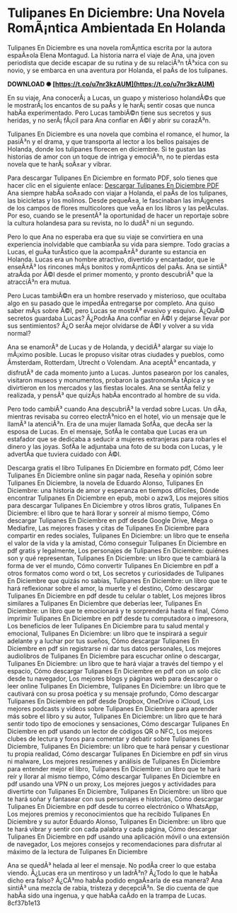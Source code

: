 
 
# Tulipanes En Diciembre: Una Novela RomÃ¡ntica Ambientada En Holanda
 
Tulipanes En Diciembre es una novela romÃ¡ntica escrita por la autora espaÃ±ola Elena Montagud. La historia narra el viaje de Ana, una joven periodista que decide escapar de su rutina y de su relaciÃ³n tÃ³xica con su novio, y se embarca en una aventura por Holanda, el paÃ­s de los tulipanes.
 
**DOWNLOAD ✺ [https://t.co/u7nr3kzAUM](https://t.co/u7nr3kzAUM)**


 
En su viaje, Ana conocerÃ¡ a Lucas, un guapo y misterioso holandÃ©s que le mostrarÃ¡ los encantos de su paÃ­s y le harÃ¡ sentir cosas que nunca habÃ­a experimentado. Pero Lucas tambiÃ©n tiene sus secretos y sus heridas, y no serÃ¡ fÃ¡cil para Ana confiar en Ã©l y abrir su corazÃ³n.
 
Tulipanes En Diciembre es una novela que combina el romance, el humor, la pasiÃ³n y el drama, y que transporta al lector a los bellos paisajes de Holanda, donde los tulipanes florecen en diciembre. Si te gustan las historias de amor con un toque de intriga y emociÃ³n, no te pierdas esta novela que te harÃ¡ soÃ±ar y vibrar.
 
Para descargar Tulipanes En Diciembre en formato PDF, solo tienes que hacer clic en el siguiente enlace:
 [Descargar Tulipanes En Diciembre PDF](https://www.tulipanesendiciembre.com/descargar)  
Ana siempre habÃ­a soÃ±ado con viajar a Holanda, el paÃ­s de los tulipanes, las bicicletas y los molinos. Desde pequeÃ±a, le fascinaban las imÃ¡genes de los campos de flores multicolores que veÃ­a en los libros y las pelÃ­culas. Por eso, cuando se le presentÃ³ la oportunidad de hacer un reportaje sobre la cultura holandesa para su revista, no lo dudÃ³ ni un segundo.
 
Pero lo que Ana no esperaba era que su viaje se convirtiera en una experiencia inolvidable que cambiarÃ­a su vida para siempre. Todo gracias a Lucas, el guÃ­a turÃ­stico que la acompaÃ±Ã³ durante su estancia en Holanda. Lucas era un hombre atractivo, divertido y encantador, que le enseÃ±Ã³ los rincones mÃ¡s bonitos y romÃ¡nticos del paÃ­s. Ana se sintiÃ³ atraÃ­da por Ã©l desde el primer momento, y pronto descubriÃ³ que la atracciÃ³n era mutua.
 
Pero Lucas tambiÃ©n era un hombre reservado y misterioso, que ocultaba algo en su pasado que le impedÃ­a entregarse por completo. Ana quiso saber mÃ¡s sobre Ã©l, pero Lucas se mostrÃ³ evasivo y esquivo. Â¿QuÃ© secretos guardaba Lucas? Â¿PodrÃ­a Ana confiar en Ã©l y dejarse llevar por sus sentimientos? Â¿O serÃ­a mejor olvidarse de Ã©l y volver a su vida normal?
  
Ana se enamorÃ³ de Lucas y de Holanda, y decidiÃ³ alargar su viaje lo mÃ¡ximo posible. Lucas le propuso visitar otras ciudades y pueblos, como Ãmsterdam, Rotterdam, Utrecht o Volendam. Ana aceptÃ³ encantada, y disfrutÃ³ de cada momento junto a Lucas. Juntos pasearon por los canales, visitaron museos y monumentos, probaron la gastronomÃ­a tÃ­pica y se divirtieron en los mercados y las fiestas locales. Ana se sentÃ­a feliz y realizada, y pensÃ³ que quizÃ¡s habÃ­a encontrado al hombre de su vida.
 
Pero todo cambiÃ³ cuando Ana descubriÃ³ la verdad sobre Lucas. Un dÃ­a, mientras revisaba su correo electrÃ³nico en el hotel, vio un mensaje que le llamÃ³ la atenciÃ³n. Era de una mujer llamada SofÃ­a, que decÃ­a ser la esposa de Lucas. En el mensaje, SofÃ­a le contaba que Lucas era un estafador que se dedicaba a seducir a mujeres extranjeras para robarles el dinero y las joyas. SofÃ­a le adjuntaba una foto de su boda con Lucas, y le advertÃ­a que tuviera cuidado con Ã©l.
 
Descarga gratis el libro Tulipanes En Diciembre en formato pdf,  Cómo leer Tulipanes En Diciembre online sin pagar nada,  Reseña y opinión sobre Tulipanes En Diciembre, la novela de Eduardo Alonso,  Tulipanes En Diciembre: una historia de amor y esperanza en tiempos difíciles,  Dónde encontrar Tulipanes En Diciembre en epub, mobi o azw3,  Los mejores sitios para descargar Tulipanes En Diciembre y otros libros gratis,  Tulipanes En Diciembre: el libro que te hará llorar y sonreír al mismo tiempo,  Cómo descargar Tulipanes En Diciembre en pdf desde Google Drive, Mega o Mediafire,  Las mejores frases y citas de Tulipanes En Diciembre para compartir en redes sociales,  Tulipanes En Diciembre: un libro que te enseña el valor de la vida y la amistad,  Cómo conseguir Tulipanes En Diciembre en pdf gratis y legalmente,  Los personajes de Tulipanes En Diciembre: quiénes son y qué representan,  Tulipanes En Diciembre: un libro que te cambiará la forma de ver el mundo,  Cómo convertir Tulipanes En Diciembre en pdf a otros formatos como word o txt,  Los secretos y curiosidades de Tulipanes En Diciembre que quizás no sabías,  Tulipanes En Diciembre: un libro que te hará reflexionar sobre el amor, la muerte y el destino,  Cómo descargar Tulipanes En Diciembre en pdf desde tu celular o tablet,  Los mejores libros similares a Tulipanes En Diciembre que deberías leer,  Tulipanes En Diciembre: un libro que te emocionará y te sorprenderá hasta el final,  Cómo imprimir Tulipanes En Diciembre en pdf desde tu computadora o impresora,  Los beneficios de leer Tulipanes En Diciembre para tu salud mental y emocional,  Tulipanes En Diciembre: un libro que te inspirará a seguir adelante y a luchar por tus sueños,  Cómo descargar Tulipanes En Diciembre en pdf sin registrarse ni dar tus datos personales,  Los mejores audiolibros de Tulipanes En Diciembre para escuchar online o descargar,  Tulipanes En Diciembre: un libro que te hará viajar a través del tiempo y el espacio,  Cómo descargar Tulipanes En Diciembre en pdf con un solo clic desde tu navegador,  Los mejores blogs y páginas web para descargar o leer online Tulipanes En Diciembre,  Tulipanes En Diciembre: un libro que te cautivará con su prosa poética y su mensaje profundo,  Cómo descargar Tulipanes En Diciembre en pdf desde Dropbox, OneDrive o iCloud,  Los mejores podcasts y videos sobre Tulipanes En Diciembre para aprender más sobre el libro y su autor,  Tulipanes En Diciembre: un libro que te hará sentir todo tipo de emociones y sensaciones,  Cómo descargar Tulipanes En Diciembre en pdf usando un lector de códigos QR o NFC,  Los mejores clubes de lectura y foros para comentar y debatir sobre Tulipanes En Diciembre,  Tulipanes En Diciembre: un libro que te hará pensar y cuestionar tu propia realidad,  Cómo descargar Tulipanes En Diciembre en pdf sin virus ni malware,  Los mejores resúmenes y análisis de Tulipanes En Diciembre para entender mejor el libro,  Tulipanes En Diciembre: un libro que te hará reír y llorar al mismo tiempo,  Cómo descargar Tulipanes En Diciembre en pdf usando una VPN o un proxy,  Los mejores juegos y actividades para divertirte con Tulipanes En Diciembre,  Tulipanes En Diciembre: un libro que te hará soñar y fantasear con sus personajes e historias,  Cómo descargar Tulipanes En Diciembre en pdf desde tu correo electrónico o WhatsApp,  Los mejores premios y reconocimientos que ha recibido Tulipanes En Diciembre y su autor Eduardo Alonso,  Tulipanes En Diciembre: un libro que te hará vibrar y sentir con cada palabra y cada página,  Cómo descargar Tulipanes En Diciembre en pdf usando una aplicación móvil o una extensión de navegador,  Los mejores consejos y recomendaciones para disfrutar al máximo de la lectura de Tulipanes En Diciembre
 
Ana se quedÃ³ helada al leer el mensaje. No podÃ­a creer lo que estaba viendo. Â¿Lucas era un mentiroso y un ladrÃ³n? Â¿Todo lo que le habÃ­a dicho era falso? Â¿CÃ³mo habÃ­a podido engaÃ±arla de esa manera? Ana sintiÃ³ una mezcla de rabia, tristeza y decepciÃ³n. Se dio cuenta de que habÃ­a sido una ingenua, y que habÃ­a caÃ­do en la trampa de Lucas.
 8cf37b1e13
 
